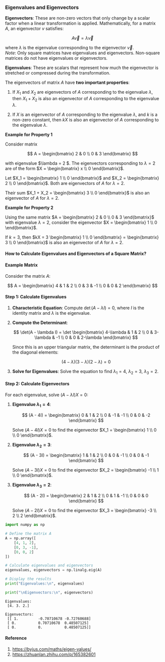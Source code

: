 ### Eigenvalues and Eigenvectors

**Eigenvectors**: These are non-zero vectors that only change by a scalar factor when a linear transformation is applied. Mathematically, for a matrix $A$, an eigenvector $v$ satisfies:

$$
A\vec{v}=\lambda\vec{v}
$$

where $\lambda$ is the eigenvalue corresponding to the eigenvector $\vec{v}$.  
*Note*: Only square matrices have eigenvalues and eigenvectors. Non-square matrices do not have eigenvalues or eigenvectors.


**Eigenvalues**: These are scalars that represent how much the eigenvector is stretched or compressed during the transformation.

The eigenvectors of matrix $A$ have **two important properties**:

1. If $X_1$ and $X_2$ are eigenvectors of $A$ corresponding to the eigenvalue $\lambda$, then $X_1 + X_2$ is also an eigenvector of $A$ corresponding to the eigenvalue $\lambda$.


2. If $X$ is an eigenvector of $A$ corresponding to the eigenvalue $\lambda$, and $k$ is a non-zero constant, then $kX$ is also an eigenvector of $A$ corresponding to the eigenvalue $\lambda$.

**Example for Property 1**

Consider matrix   

$$
A = \begin{bmatrix} 
2 & 0 \\ 
0 & 3 
\end{bmatrix}
$$ 

with eigenvalue $\lambda = 2 $. The eigenvectors corresponding to $\lambda = 2$ are of the form $X = \begin{bmatrix} x \\ 0 \end{bmatrix}$.

Let $X_1 = \begin{bmatrix} 1 \\ 0 \end{bmatrix}$ and $X_2 = \begin{bmatrix} 2 \\ 0 \end{bmatrix}$. Both are eigenvectors of $A$ for $\lambda = 2$.

Their sum $X_1 + X_2 = \begin{bmatrix} 3 \\ 0 \end{bmatrix}$ is also an eigenvector of $A$ for $\lambda = 2$.

**Example for Property 2**

Using the same matrix $A = \begin{bmatrix} 2 & 0 \\ 0 & 3 \end{bmatrix}$ with eigenvalue $\lambda = 2$, consider the eigenvector $X = \begin{bmatrix} 1 \\ 0 \end{bmatrix}$.

If $k = 3$, then $kX = 3 \begin{bmatrix} 1 \\ 0 \end{bmatrix} = \begin{bmatrix} 3 \\ 0 \end{bmatrix}$ is also an eigenvector of $A$ for $\lambda = 2$.

#### How to Calculate Eigenvalues and Eigenvectors of a Square Matrix?


#### Example Matrix

Consider the matrix $A$:

$$ 
A = \begin{bmatrix} 
4 & 1 & 2 \\ 
0 & 3 & -1 \\ 
0 & 0 & 2 
\end{bmatrix} 
$$

#### Step 1: Calculate Eigenvalues

1. **Characteristic Equation**: Compute $\det(A - \lambda I) = 0$, where $I$ is the identity matrix and $\lambda$ is the eigenvalue.

2. **Compute the Determinant**:

   $$
   \det(A - \lambda I) = \det \begin{bmatrix} 
   4-\lambda & 1 & 2 \\ 
   0 & 3-\lambda & -1 \\ 
   0 & 0 & 2-\lambda 
   \end{bmatrix} 
   $$

   Since this is an upper triangular matrix, the determinant is the product of the diagonal elements:

   $$
   (4-\lambda)(3-\lambda)(2-\lambda) = 0
   $$

3. **Solve for Eigenvalues**: Solve the equation to find $\lambda_1 = 4$, $\lambda_2 = 3$, $\lambda_3 = 2$.

#### Step 2: Calculate Eigenvectors

For each eigenvalue, solve $(A - \lambda I)X = 0$:

1. **Eigenvalue $\lambda_1 = 4$**:

   $$
   (A - 4I) = \begin{bmatrix} 
   0 & 1 & 2 \\ 
   0 & -1 & -1 \\ 
   0 & 0 & -2 
   \end{bmatrix} 
   $$

   Solve $(A - 4I)X = 0$ to find the eigenvector $X_1 = \begin{bmatrix} 1 \\ 0 \\ 0 \end{bmatrix}$.

2. **Eigenvalue $\lambda_2 = 3$**:

   $$
   (A - 3I) = \begin{bmatrix} 
   1 & 1 & 2 \\ 
   0 & 0 & -1 \\ 
   0 & 0 & -1 
   \end{bmatrix} 
   $$

   Solve $(A - 3I)X = 0$ to find the eigenvector $X_2 = \begin{bmatrix} -1 \\ 1 \\ 0 \end{bmatrix}$.

3. **Eigenvalue $\lambda_3 = 2$**:

   $$
   (A - 2I) = \begin{bmatrix} 
   2 & 1 & 2 \\ 
   0 & 1 & -1 \\ 
   0 & 0 & 0 
   \end{bmatrix} 
   $$

   Solve $(A - 2I)X = 0$ to find the eigenvector $X_3 = \begin{bmatrix} -3 \\ 2 \\ 2 \end{bmatrix}$.


```python
import numpy as np

# Define the matrix A
A = np.array([
    [4, 1, 2],
    [0, 3, -1],
    [0, 0, 2]
])

# Calculate eigenvalues and eigenvectors
eigenvalues, eigenvectors = np.linalg.eig(A)

# Display the results
print("Eigenvalues:\n", eigenvalues)

print("\nEigenvectors:\n", eigenvectors)
```

    Eigenvalues:
     [4. 3. 2.]
    
    Eigenvectors:
     [[ 1.         -0.70710678 -0.72760688]
     [ 0.          0.70710678  0.48507125]
     [ 0.          0.          0.48507125]]
    

#### Reference
1. https://byjus.com/maths/eigen-values/
2. https://zhuanlan.zhihu.com/p/165382601

